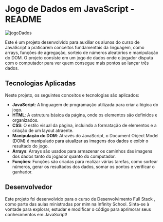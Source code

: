 
# Jogo de Dados em JavaScript - README


![jogoDados](https://github.com/techcomkathia/jogoDeDados/assets/125410101/b67f7a41-70e6-4f74-bf43-8132a6025cdf)


Este é um projeto desenvolvido para auxiliar os alunos do curso de JavaScript a praticarem conceitos fundamentais da linguagem, como arrays, funções de agregação, sorteio de números aleatórios e manipulação do DOM. O projeto consiste em um jogo de dados onde o jogador disputa com o computador para ver quem consegue mais pontos ao lançar três dados.
## Tecnologias Aplicadas

Neste projeto, os seguintes conceitos e tecnologias são aplicados:

- **JavaScript**: A linguagem de programação utilizada para criar a lógica do jogo.
- **HTML**: A estrutura básica da página, onde os elementos são definidos e organizados.
- **CSS**: O estilo visual da página, incluindo a formatação de elementos e a criação de um layout atraente.
- **Manipulação do DOM**: Através do JavaScript, o Document Object Model (DOM) é manipulado para atualizar as imagens dos dados e exibir o resultado do jogo.
- **Arrays**: Arrays são usados para armazenar os caminhos das imagens dos dados tanto do jogador quanto do computador.
- **Funções**: Funções são criadas para realizar várias tarefas, como sortear números, gerar os resultados dos dados, somar os pontos e verificar o ganhador.

## Desenvolvedor
Este projeto foi desenvolvido para o curso de Desenvolvimento Full Stack , como parte das aulas ministradas por mim na Infinity School.
Sinta-se à vontade para explorar, estudar e modificar o código para aprimorar seus conhecimentos em JavaScript!
